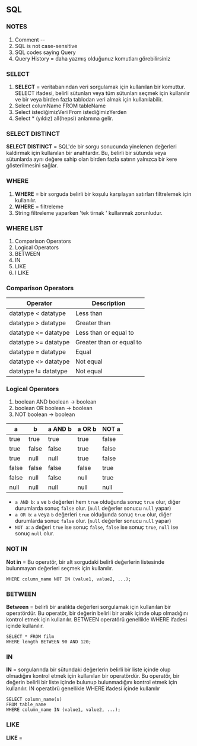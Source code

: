 ## SQL
### NOTES
1. Comment  --
2. SQL is not case-sensitive
3. SQL codes saying Query
4. Query History = daha yazmış olduğunuz komutları görebilirsiniz

### SELECT
1. **SELECT** = veritabanından veri sorgulamak için kullanılan bir komuttur. SELECT ifadesi, belirli sütunları veya tüm sütunları seçmek için kullanılır ve bir veya birden fazla tablodan veri almak için kullanılabilir.
2. Select columName FROM tableName
3. Select istediğimizVeri From istediğimizYerden
4. Select * (yıldız) all(hepsi) anlamına gelir.

### SELECT DISTINCT
**SELECT DISTINCT** =  SQL'de bir sorgu sonucunda yinelenen değerleri kaldırmak için kullanılan bir anahtardır. Bu, belirli bir sütunda veya sütunlarda aynı değere sahip olan birden fazla satırın yalnızca bir kere gösterilmesini sağlar.


### WHERE
1. **WHERE**  = bir sorguda belirli bir koşulu karşılayan satırları filtrelemek için kullanılır.
2. **WHERE**  = filtreleme
3. String filtreleme yaparken 'tek tirnak ' kullanmak zorunludur.

### WHERE LIST
1. Comparison Operators
2. Logical Operators
3. BETWEEN 
4. IN
5. LIKE
6. I LIKE

### Comparison Operators
| Operator | Description                |
|----------|----------------------------|
| datatype < datatype | Less than                  |
| datatype > datatype | Greater than               |
| datatype <= datatype | Less than or equal to      |
| datatype >= datatype | Greater than or equal to  |
| datatype = datatype | Equal                      |
| datatype <> datatype | Not equal                  |
| datatype != datatype | Not equal                  |


### Logical Operators
1. boolean AND boolean → boolean
2. boolean OR boolean → boolean
3. NOT boolean → boolean

| a       | b       | a AND b | a OR b | NOT a |
|---------|---------|---------|--------|-------|
| true    | true    | true    | true   | false |
| true    | false   | false   | true   | false |
| true    | null    | null    | true   | false |
| false   | false   | false   | false  | true  |
| false   | null    | false   | null   | true  |
| null    | null    | null    | null   | null  |

- `a AND b`: `a` ve `b` değerleri hem `true` olduğunda sonuç `true` olur, diğer durumlarda sonuç `false` olur. (`null` değerler sonucu `null` yapar)
- `a OR b`: `a` veya `b` değerleri `true` olduğunda sonuç `true` olur, diğer durumlarda sonuc `false` olur. (`null` değerler sonucu `null` yapar)
- `NOT a`: `a` değeri `true` ise sonuç `false`, `false` ise sonuç `true`, `null` ise sonuç `null` olur.
       
### NOT IN 
**Not in** = Bu operatör, bir alt sorgudaki belirli değerlerin listesinde bulunmayan değerleri seçmek için kullanılır.

    WHERE column_name NOT IN (value1, value2, ...);

### BETWEEN
**Between** = belirli bir aralıkta değerleri sorgulamak için kullanılan bir operatördür. Bu operatör, bir değerin belirli bir aralık içinde olup olmadığını kontrol etmek için kullanılır. BETWEEN operatörü genellikle WHERE ifadesi içinde kullanılır. 

    SELECT * FROM film
    WHERE length BETWEEN 90 AND 120;

### IN
**IN** = sorgularında bir sütundaki değerlerin belirli bir liste içinde olup olmadığını kontrol etmek için kullanılan bir operatördür. Bu operatör, bir değerin belirli bir liste içinde bulunup bulunmadığını kontrol etmek için kullanılır.  IN operatörü genellikle WHERE ifadesi içinde kullanılır

    SELECT column_name(s)
    FROM table_name
    WHERE column_name IN (value1, value2, ...);


### LIKE
**LIKE** = 